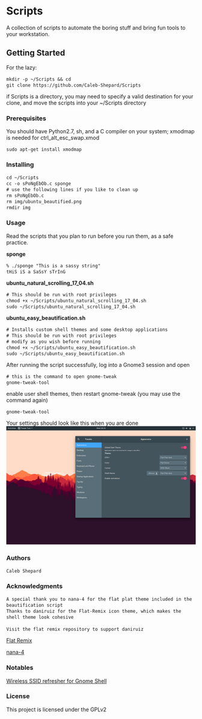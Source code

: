 # Scripts
A collection of scripts to automate the boring stuff and bring fun tools to your workstation.

## Getting Started
For the lazy:
```
mkdir -p ~/Scripts && cd
git clone https://github.com/Caleb-Shepard/Scripts
```
if Scripts is a directory, you may need to specify a valid destination for
your clone, and move the scripts into your ~/Scripts directory

### Prerequisites
You should have Python2.7, sh, and a C compiler on your system;
xmodmap is needed for ctrl_alt_esc_swap.xmod
```
sudo apt-get install xmodmap
```

### Installing
```
cd ~/Scripts
cc -o sPoNgEbOb.c sponge
# use the following lines if you like to clean up
rm sPoNgEbOb.c
rm img/ubuntu_beautified.png
rmdir img
```

### Usage
Read the scripts that you plan to run before you run them, as a safe practice.

**sponge**
```
% ./sponge "This is a sassy string"
tHiS iS a SaSsY sTrInG
```

**ubuntu_natural_scrolling_17_04.sh**
```
# This should be run with root privileges
chmod +x ~/Scripts/ubuntu_natural_scrolling_17_04.sh
sudo ~/Scripts/ubuntu_natural_scrolling_17_04.sh
```

**ubuntu_easy_beautification.sh**
```
# Installs custom shell themes and some desktop applications
# This should be run with root privileges
# modify as you wish before running
chmod +x ~/Scripts/ubuntu_easy_beautification.sh
sudo ~/Scripts/ubuntu_easy_beautification.sh
```
After running the script successfully, log into a Gnome3 session and open
```
# this is the command to open gnome-tweak
gnome-tweak-tool
```
enable user shell themes, then restart gnome-tweak (you may use the command again)
```
gnome-tweak-tool
```
Your settings should look like this when you are done
![beautified_gnome3](img/ubuntu_beautified.png?raw=true "Gnome3")

### Authors
    Caleb Shepard

### Acknowledgments
    A special thank you to nana-4 for the flat plat theme included in the beautification script
    Thanks to daniruiz for the Flat-Remix icon theme, which makes the shell theme look cohesive

    Visit the flat remix repository to support daniruiz
    
   [Flat Remix](https://github.com/daniruiz/Flat-Remix)

   [nana-4](https://github.com/nana-4)
    
### Notables
   [Wireless SSID refresher for Gnome Shell](https://extensions.gnome.org/extension/905/refresh-wifi-connections/)

### License
This project is licensed under the GPLv2
